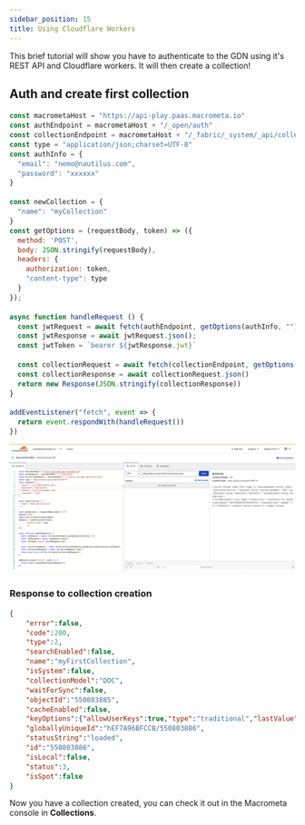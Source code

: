 ```yaml
---
sidebar_position: 15
title: Using Cloudflare Workers
---
```


This brief tutorial will show you have to authenticate to the GDN using it's REST API and Cloudflare workers. It will then create a collection!

## Auth and create first collection

```js
const macrometaHost = "https://api-play.paas.macrometa.io"
const authEndpoint = macrometaHost + "/_open/auth"
const collectionEndpoint = macrometaHost + "/_fabric/_system/_api/collection"
const type = "application/json;charset=UTF-8"
const authInfo = {
  "email": "nemo@nautilus.com",
  "password": "xxxxxx"
}

const newCollection = {
  "name": "myCollection"
}
const getOptions = (requestBody, token) => ({
  method: 'POST',
  body: JSON.stringify(requestBody),
  headers: {
    authorization: token,
    "content-type": type
  }
});

async function handleRequest () {
  const jwtRequest = await fetch(authEndpoint, getOptions(authInfo, ""))
  const jwtResponse = await jwtRequest.json();
  const jwtToken = `bearer ${jwtResponse.jwt}`

  const collectionRequest = await fetch(collectionEndpoint, getOptions(newCollection, jwtToken))
  const collectionResponse = await collectionRequest.json()
  return new Response(JSON.stringify(collectionResponse))
}

addEventListener("fetch", event => {
  return event.respondWith(handleRequest())
})

```

![Workers](/img/worker-console.png)

### Response to collection creation

```json
{
    "error":false,
    "code":200,
    "type":2,
    "searchEnabled":false,
    "name":"myFirstCollection",
    "isSystem":false,
    "collectionModel":"DOC",
    "waitForSync":false,
    "objectId":"550803885",
    "cacheEnabled":false,
    "keyOptions":{"allowUserKeys":true,"type":"traditional","lastValue":0},
    "globallyUniqueId":"hEF7A96BFCCB/550803886",
    "statusString":"loaded",
    "id":"550803886",
    "isLocal":false,
    "status":3,
    "isSpot":false
}
```

Now you have a collection created, you can check it out in the Macrometa console in **Collections**.
